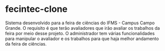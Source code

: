 # fecintec-clone

Sistema desenvolvido para a feira de ciências do IFMS - Campus Campo Grande. O requisito é que terão avaliadores que irão avaliar os trabalhos da feira por meio desse projeto. O administrador tem várias funcionalidades para manipular o avaliador e os trabalhos para que haja melhor andamento da feira de ciências.
